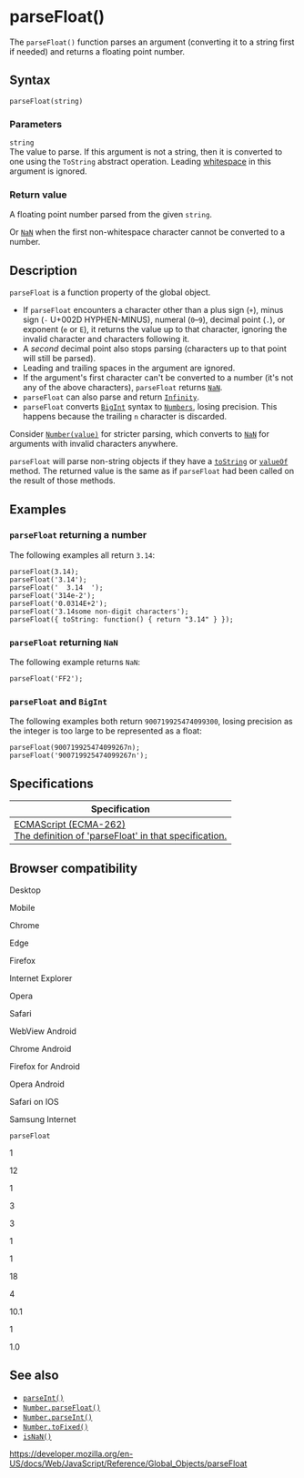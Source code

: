 # parseFloat()

The `parseFloat()` function parses an argument (converting it to a string first if needed) and returns a floating point number.

## Syntax

    parseFloat(string)

### Parameters

`string`  
The value to parse. If this argument is not a string, then it is converted to one using the `ToString` abstract operation. Leading [whitespace](https://developer.mozilla.org/en-US/docs/Glossary/Whitespace) in this argument is ignored.

### Return value

A floating point number parsed from the given `string`.

Or [`NaN`](nan) when the first non-whitespace character cannot be converted to a number.

## Description

`parseFloat` is a function property of the global object.

-   If `parseFloat` encounters a character other than a plus sign (`+`), minus sign (`-` U+002D HYPHEN-MINUS), numeral (`0`–`9`), decimal point (`.`), or exponent (`e` or `E`), it returns the value up to that character, ignoring the invalid character and characters following it.
-   A _second_ decimal point also stops parsing (characters up to that point will still be parsed).
-   Leading and trailing spaces in the argument are ignored.
-   If the argument's first character can't be converted to a number (it's not any of the above characters), `parseFloat` returns [`NaN`](nan).
-   `parseFloat` can also parse and return [`Infinity`](infinity).
-   `parseFloat` converts [`BigInt`](bigint) syntax to [`Numbers`](number), losing precision. This happens because the trailing `n` character is discarded.

Consider [`Number(value)`](number) for stricter parsing, which converts to [`NaN`](nan) for arguments with invalid characters anywhere.

`parseFloat` will parse non-string objects if they have a [`toString`](object/tostring) or [`valueOf`](object/valueof) method. The returned value is the same as if `parseFloat` had been called on the result of those methods.

## Examples

### `parseFloat` returning a number

The following examples all return `3.14`:

    parseFloat(3.14);
    parseFloat('3.14');
    parseFloat('  3.14  ');
    parseFloat('314e-2');
    parseFloat('0.0314E+2');
    parseFloat('3.14some non-digit characters');
    parseFloat({ toString: function() { return "3.14" } });

### `parseFloat` returning `NaN`

The following example returns `NaN`:

    parseFloat('FF2');

### `parseFloat` and `BigInt`

The following examples both return `900719925474099300`, losing precision as the integer is too large to be represented as a float:

    parseFloat(900719925474099267n);
    parseFloat('900719925474099267n');

## Specifications

<table><thead><tr class="header"><th>Specification</th></tr></thead><tbody><tr class="odd"><td><a href="https://tc39.es/ecma262/#sec-parsefloat-string">ECMAScript (ECMA-262)<br />
<span class="small">The definition of 'parseFloat' in that specification.</span></a></td></tr></tbody></table>

## Browser compatibility

Desktop

Mobile

Chrome

Edge

Firefox

Internet Explorer

Opera

Safari

WebView Android

Chrome Android

Firefox for Android

Opera Android

Safari on IOS

Samsung Internet

`parseFloat`

1

12

1

3

3

1

1

18

4

10.1

1

1.0

## See also

-   [`parseInt()`](parseint)
-   [`Number.parseFloat()`](number/parsefloat)
-   [`Number.parseInt()`](number/parseint)
-   [`Number.toFixed()`](number/tofixed)
-   [`isNaN()`](isnan)

<a href="https://developer.mozilla.org/en-US/docs/Web/JavaScript/Reference/Global_Objects/parseFloat" class="_attribution-link">https://developer.mozilla.org/en-US/docs/Web/JavaScript/Reference/Global_Objects/parseFloat</a>
